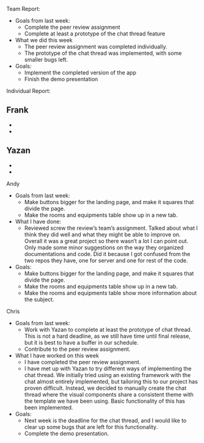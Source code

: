 Team Report: 
 - Goals from last week:
   - Complete the peer review assignment
   - Complete at least a prototype of the chat thread feature
 - What we did this week
   - The peer review assignment was completed individually.
   - The prototype of the chat thread was implemented, with some smaller bugs left.
 - Goals:
   - Implement the completed version of the app
   - Finish the demo presentation


Individual Report:

Frank
-
-
-

Yazan
-
-
-

Andy
- Goals from last week: 
  - Make buttons bigger for the landing page, and make it squares that divide the page.
  - Make the rooms and equipments table show up in a new tab.
- What I have done:
  - Reviewed screw the review’s team’s assignment. Talked about what I think they did well and what they might be able to improve on. Overall it was a great project so there wasn’t a lot I can point out. Only made some minor suggestions on the way they organized documentations and code. Did it because I got confused from the two repos they have, one for server and one for rest of the code.
- Goals:
  - Make buttons bigger for the landing page, and make it squares that divide the page.
  - Make the rooms and equipments table show up in a new tab.
  - Make the rooms and equipments table show more information about the subject.


Chris
 - Goals from last week:
   - Work with Yazan to complete at least the prototype of chat thread. This is not a hard deadline, as we still have time until final release, but it is best to have a buffer in our schedule.
   - Contribute to the peer review assignment.
 - What I have worked on this week
   - I have completed the peer review assignment. 
   - I have met up with Yazan to try different ways of implementing the chat thread. We initially tried using an existing framework with the chat almost entirely implemented, but tailoring this to our project has proven difficult. Instead, we decided to manually create the chat thread where the visual components share a consistent theme with the template we have been using. Basic functionality of this has been implemented.
 - Goals:
   - Next week is the deadline for the chat thread, and I would like to clear up some bugs that are left for this functionality.
   - Complete the demo presentation.
